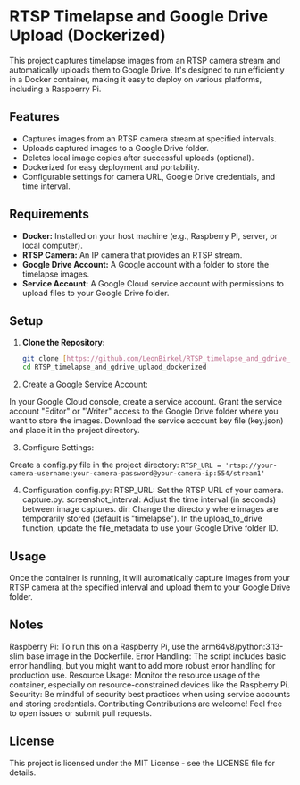 # RTSP Timelapse and Google Drive Upload (Dockerized)

This project captures timelapse images from an RTSP camera stream and automatically uploads them to Google Drive. It's designed to run efficiently in a Docker container, making it easy to deploy on various platforms, including a Raspberry Pi.

## Features

- Captures images from an RTSP camera stream at specified intervals.
- Uploads captured images to a Google Drive folder.
- Deletes local image copies after successful uploads (optional).
- Dockerized for easy deployment and portability.
- Configurable settings for camera URL, Google Drive credentials, and time interval.

## Requirements

- **Docker:**  Installed on your host machine (e.g., Raspberry Pi, server, or local computer).
- **RTSP Camera:** An IP camera that provides an RTSP stream.
- **Google Drive Account:** A Google account with a folder to store the timelapse images.
- **Service Account:** A Google Cloud service account with permissions to upload files to your Google Drive folder.

## Setup

1. **Clone the Repository:**

   ```bash
   git clone [https://github.com/LeonBirkel/RTSP_timelapse_and_gdrive_uplaod_dockerized](https://github.com/LeonBirkel/RTSP_timelapse_and_gdrive_uplaod_dockerized)
   cd RTSP_timelapse_and_gdrive_uplaod_dockerized

2. Create a Google Service Account:

In your Google Cloud console, create a service account.
Grant the service account "Editor" or "Writer" access to the Google Drive folder where you want to store the images.
Download the service account key file (key.json) and place it in the project directory.

3. Configure Settings:

Create a config.py file in the project directory:
```RTSP_URL = 'rtsp://your-camera-username:your-camera-password@your-camera-ip:554/stream1'```

4. Configuration
config.py:
RTSP_URL: Set the RTSP URL of your camera.
capture.py:
screenshot_interval: Adjust the time interval (in seconds) between image captures.
dir: Change the directory where images are temporarily stored (default is "timelapse").
In the upload_to_drive function, update the file_metadata to use your Google Drive folder ID.

## Usage
Once the container is running, it will automatically capture images from your RTSP camera at the specified interval and upload them to your Google Drive folder.

## Notes
Raspberry Pi: To run this on a Raspberry Pi, use the arm64v8/python:3.13-slim base image in the Dockerfile.
Error Handling: The script includes basic error handling, but you might want to add more robust error handling for production use.
Resource Usage: Monitor the resource usage of the container, especially on resource-constrained devices like the Raspberry Pi.
Security: Be mindful of security best practices when using service accounts and storing credentials.
Contributing
Contributions are welcome! Feel free to open issues or submit pull requests.

## License
This project is licensed under the MIT License - see the LICENSE file for details.   


